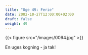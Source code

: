 ```yaml
---
title: "Uge 49: Ferie"
date: 2002-10-27T12:00:00+02:00
draft: false
weight: 49
---
```


{{< figure src="/images/0064.jpg" >}}

En uges kogning - ja tak!